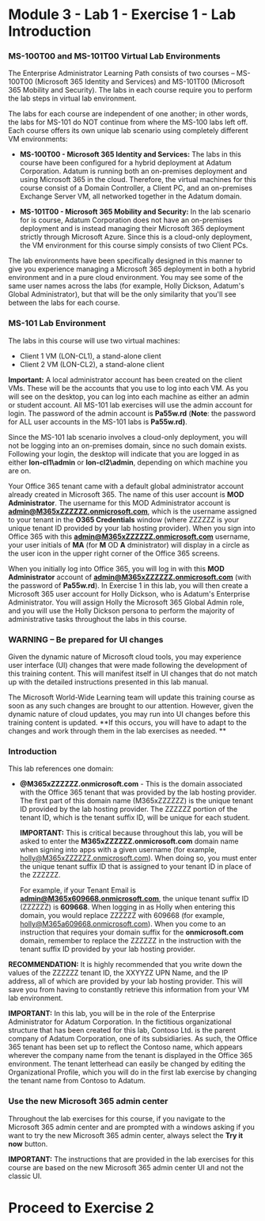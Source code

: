 # Module 3 - Lab 1 - Exercise 1 - Lab Introduction 

### MS-100T00 and MS-101T00 Virtual Lab Environments

The Enterprise Administrator Learning Path consists of two courses – MS-100T00 (Microsoft 365 Identity and Services) and MS-101T00 (Microsoft 365 Mobility and Security). The labs in each course require you to perform the lab steps in virtual lab environment.

The labs for each course are independent of one another; in other words, the labs for MS-101 do NOT continue from where the MS-100 labs left off. Each course offers its own unique lab scenario using completely different VM environments:

- **MS-100T00 - Microsoft 365 Identity and Services:** The labs in this course have been configured for a hybrid deployment at Adatum Corporation. Adatum is running both an on-premises deployment and using Microsoft 365 in the cloud. Therefore, the virtual machines for this course consist of a Domain Controller, a Client PC, and an on-premises Exchange Server VM, all networked together in the Adatum domain.

- **MS-101T00 - Microsoft 365 Mobility and Security:** In the lab scenario for is course, Adatum Corporation does not have an on-premises deployment and is instead managing their Microsoft 365 deployment strictly through Microsoft Azure. Since this is a cloud-only deployment, the VM environment for this course simply consists of two Client PCs.

The lab environments have been specifically designed in this manner to give you experience managing a Microsoft 365 deployment in both a hybrid environment and in a pure cloud environment. You may see some of the same user names across the labs (for example, Holly Dickson, Adatum&#39;s Global Administrator), but that will be the only similarity that you&#39;ll see between the labs for each course.

### MS-101 Lab Environment

The labs in this course will use two virtual machines:

- Client 1 VM (LON-CL1), a stand-alone client
- Client 2 VM (LON-CL2), a stand-alone client

**Important:** A local administrator account has been created on the client VMs. These will be the accounts that you use to log into each VM. As you will see on the desktop, you can log into each machine as either an admin or student account. All MS-101 lab exercises will use the admin account for login. The password of the admin account is **Pa55w.rd** (**Note**: the password for ALL user accounts in the MS-101 labs is **Pa55w.rd)**.

Since the MS-101 lab scenario involves a cloud-only deployment, you will not be logging into an on-premises domain, since no such domain exists. Following your login, the desktop will indicate that you are logged in as either **lon-cl1\\admin** or **lon-cl2\\admin**, depending on which machine you are on.

Your Office 365 tenant came with a default global administrator account already created in Microsoft 365. The name of this user account is **MOD Administrator**. The username for this MOD Administrator account is **admin@M365xZZZZZZ.onmicrosoft.com**, which is the username assigned to your tenant in the **O365 Credentials** window (where ZZZZZZ is your unique tenant ID provided by your lab hosting provider). When you sign into Office 365 with this **admin@M365xZZZZZZ.onmicrosoft.com** username, your user initials of **MA** (for **M** OD **A** dministrator) will display in a circle as the user icon in the upper right corner of the Office 365 screens.

When you initially log into Office 365, you will log in with this **MOD Administrator** account of **admin@M365xZZZZZZ.onmicrosoft.com** (with the password of **Pa55w.rd**). In Exercise 1 in this lab, you will then create a Microsoft 365 user account for Holly Dickson, who is Adatum&#39;s Enterprise Administrator. You will assign Holly the Microsoft 365 Global Admin role, and you will use the Holly Dickson persona to perform the majority of administrative tasks throughout the labs in this course.

### WARNING – Be prepared for UI changes

Given the dynamic nature of Microsoft cloud tools, you may experience user interface (UI) changes that were made following the development of this training content. This will manifest itself in UI changes that do not match up with the detailed instructions presented in this lab manual.

The Microsoft World-Wide Learning team will update this training course as soon as any such changes are brought to our attention. However, given the dynamic nature of cloud updates, you may run into UI changes before this training content is updated. **If this occurs, you will have to adapt to the changes and work through them in the lab exercises as needed.  **

### Introduction

This lab references one domain:

- **@M365xZZZZZZ.onmicrosoft.com** - This is the domain associated with the Office 365 tenant that was provided by the lab hosting provider. The first part of this domain name (M365xZZZZZZ) is the unique tenant ID provided by the lab hosting provider. The ZZZZZZ portion of the tenant ID, which is the tenant suffix ID, will be unique for each student.

    **IMPORTANT:** This is critical because throughout this lab, you will be asked to enter the **M365xZZZZZZ.onmicrosoft.com** domain name when signing into apps with a given username (for example, holly@M365xZZZZZZ.onmicrosoft.com). When doing so, you must enter the unique tenant suffix ID that is assigned to your tenant ID in place of the ZZZZZZ.

    For example, if your Tenant Email is **admin@M365x609668.onmicrosoft.com**, the unique tenant suffix ID (ZZZZZZ) is **609668**. When logging in as Holly when entering this domain, you would replace ZZZZZZ with 609668 (for example, holly@M365a609668.onmicrosoft.com). When you come to an instruction that requires your domain suffix for the **onmicrosoft.com** domain, remember to replace the ZZZZZZ in the instruction with the tenant suffix ID provided by your lab hosting provider.   

**RECOMMENDATION:** It is highly recommended that you write down the values of the ZZZZZZ tenant ID, the XXYYZZ UPN Name, and the IP address, all of which are provided by your lab hosting provider. This will save you from having to constantly retrieve this information from your VM lab environment.

**IMPORTANT:** In this lab, you will be in the role of the Enterprise Administrator for Adatum Corporation. In the fictitious organizational structure that has been created for this lab, Contoso Ltd. is the parent company of Adatum Corporation, one of its subsidiaries. As such, the Office 365 tenant has been set up to reflect the Contoso name, which appears wherever the company name from the tenant is displayed in the Office 365 environment. The tenant letterhead can easily be changed by editing the Organizational Profile, which you will do in the first lab exercise by changing the tenant name from Contoso to Adatum.

### Use the new Microsoft 365 admin center

Throughout the lab exercises for this course, if you navigate to the Microsoft 365 admin center and are prompted with a windows asking if you want to try the new Microsoft 365 admin center, always select the **Try it now** button.

**IMPORTANT:** The instructions that are provided in the lab exercises for this course are based on the new Microsoft 365 admin center UI and not the classic UI.


# Proceed to Exercise 2